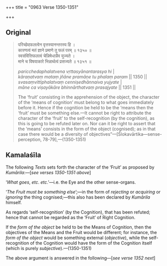 +++
title = "0963 Verse 1350-1351"

+++
## Original 
>
> परिच्छेदफलत्वेन वृत्तस्यानन्तरस्य हि ।  
> कारणत्वं मतं ज्ञाने प्रमाणे तु फलं परम् ॥ १३५० ॥  
> स्वसंवित्तिफलत्वं चेन्निषेधान्नैव युज्यते ।  
> माने च विषयाकारे भिन्नार्थत्वं प्रसज्यते ॥ १३५१ ॥ 
>
> *paricchedaphalatvena vṛttasyānantarasya hi* \|  
> *kāraṇatvaṃ mataṃ jñāne pramāṇe tu phalaṃ param* \|\| 1350 \|\|  
> *svasaṃvittiphalatvaṃ cenniṣedhānnaiva yujyate* \|  
> *māne ca viṣayākāre bhinnārthatvaṃ prasajyate* \|\| 1351 \|\| 
>
> The ‘fruit’ consisting in the apprehension of the object, the character of the ‘means of cognition’ must belong to what goes immediately before it. Hence if the cognition be held to be the ‘means then the ‘fruit’ must be something else.—It cannot be right to attribute the character of the ‘fruit’ to the self-recognition (by the cognition), as this is going to be refuted later on. Nor can it be right to assert that the ‘means’ consists in the form of the object (cognised); as in that case there would be a diversity of objectives”—[Ślokavārtika—sense-perception, 78-79],—(1350-1351)



## Kamalaśīla

The following *Texts* sets forth the character of the ‘Fruit’ as proposed by *Kumārila*:—[*see verses 1350-1351 above*]

‘*What goes*, *etc*. *etc*.’—i.e. the Eye and the other sense-organs.

‘*The Fruit must be something else*’;—in the form of *rejecting* or *acquiring* or *ignoring* the thing cognised;—this also has been declared by *Kumārila* himself.

As regards ‘self-recognition’ (by the Cognition), that has been refuted; hence that cannot be regarded as the ‘Fruit’ of Right Cognition.

If the *form of the object* be held to be the Means of Cognition, then the objectives of the Means and the Fruit would be different; for instance, the *form of the object* would be something external (*objective*), while the self-recognition of the Cognition would have the form of the Cognition itself (which is purely *subjective*).—(1350-1351)

The above argument is answered in the following—[*see verse 1352 next*]


